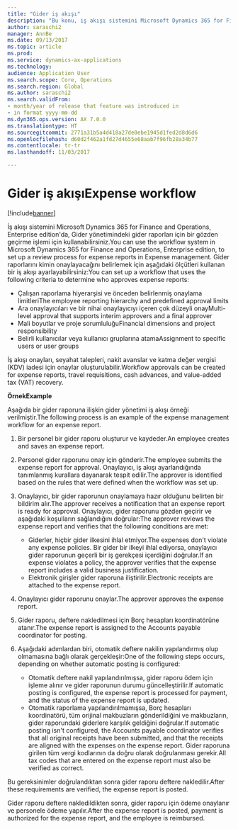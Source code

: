 ```yaml
---
title: "Gider iş akışı"
description: "Bu konu, iş akışı sistemini Microsoft Dynamics 365 for Finance and Operations, Enterprise edition'da, Gider yönetimindeki gider raporları için bir gözden geçirme işlemini nasıl kullanabileceğinizi açıklar."
author: saraschi2
manager: AnnBe
ms.date: 09/13/2017
ms.topic: article
ms.prod: 
ms.service: dynamics-ax-applications
ms.technology: 
audience: Application User
ms.search.scope: Core, Operations
ms.search.region: Global
ms.author: saraschi2
ms.search.validFrom:
- month/year of release that feature was introduced in
- in format yyyy-mm-dd
ms.dyn365.ops.version: AX 7.0.0
ms.translationtype: HT
ms.sourcegitcommit: 2771a31b5a4d418a27de0ebe1945d1fed2d8d6d6
ms.openlocfilehash: d60d2f462a1fd27d4655e68aab7f96fb28a34b77
ms.contentlocale: tr-tr
ms.lasthandoff: 11/03/2017

---
```


# <a name="expense-workflow"></a><span data-ttu-id="cf351-103">Gider iş akışı</span><span class="sxs-lookup"><span data-stu-id="cf351-103">Expense workflow</span></span>

[!include[banner](../includes/banner.md)]

<span data-ttu-id="cf351-104">İş akışı sistemini Microsoft Dynamics 365 for Finance and Operations, Enterprise edition'da, Gider yönetimindeki gider raporları için bir gözden geçirme işlemi için kullanabilirsiniz.</span><span class="sxs-lookup"><span data-stu-id="cf351-104">You can use the workflow system in Microsoft Dynamics 365 for Finance and Operations, Enterprise edition, to set up a review process for expense reports in Expense management.</span></span> <span data-ttu-id="cf351-105">Gider raporlarını kimin onaylayacağını belirlemek için aşağıdaki ölçütleri kullanan bir iş akışı ayarlayabilirsiniz:</span><span class="sxs-lookup"><span data-stu-id="cf351-105">You can set up a workflow that uses the following criteria to determine who approves expense reports:</span></span>

- <span data-ttu-id="cf351-106">Çalışan raporlama hiyerarşisi ve önceden belirlenmiş onaylama limitleri</span><span class="sxs-lookup"><span data-stu-id="cf351-106">The employee reporting hierarchy and predefined approval limits</span></span>
- <span data-ttu-id="cf351-107">Ara onaylayıcıları ve bir nihai onaylayıcıyı içeren çok düzeyli onay</span><span class="sxs-lookup"><span data-stu-id="cf351-107">Multi-level approval that supports interim approvers and a final approver</span></span>
- <span data-ttu-id="cf351-108">Mali boyutlar ve proje sorumluluğu</span><span class="sxs-lookup"><span data-stu-id="cf351-108">Financial dimensions and project responsibility</span></span>
- <span data-ttu-id="cf351-109">Belirli kullanıcılar veya kullanıcı gruplarına atama</span><span class="sxs-lookup"><span data-stu-id="cf351-109">Assignment to specific users or user groups</span></span>

<span data-ttu-id="cf351-110">İş akışı onayları, seyahat talepleri, nakit avanslar ve katma değer vergisi (KDV) iadesi için onaylar oluşturulabilir.</span><span class="sxs-lookup"><span data-stu-id="cf351-110">Workflow approvals can be created for expense reports, travel requisitions, cash advances, and value-added tax (VAT) recovery.</span></span>

<span data-ttu-id="cf351-111">**Örnek**</span><span class="sxs-lookup"><span data-stu-id="cf351-111">**Example**</span></span>

<span data-ttu-id="cf351-112">Aşağıda bir gider raporuna ilişkin gider yönetimi iş akışı örneği verilmiştir.</span><span class="sxs-lookup"><span data-stu-id="cf351-112">The following process is an example of the expense management workflow for an expense report.</span></span>

1. <span data-ttu-id="cf351-113">Bir personel bir gider raporu oluşturur ve kaydeder.</span><span class="sxs-lookup"><span data-stu-id="cf351-113">An employee creates and saves an expense report.</span></span>
2. <span data-ttu-id="cf351-114">Personel gider raporunu onay için gönderir.</span><span class="sxs-lookup"><span data-stu-id="cf351-114">The employee submits the expense report for approval.</span></span> <span data-ttu-id="cf351-115">Onaylayıcı, iş akışı ayarlandığında tanımlanmış kurallara dayanarak tespit edilir.</span><span class="sxs-lookup"><span data-stu-id="cf351-115">The approver is identified based on the rules that were defined when the workflow was set up.</span></span>
3. <span data-ttu-id="cf351-116">Onaylayıcı, bir gider raporunun onaylamaya hazır olduğunu belirten bir bildirim alır.</span><span class="sxs-lookup"><span data-stu-id="cf351-116">The approver receives a notification that an expense report is ready for approval.</span></span> <span data-ttu-id="cf351-117">Onaylayıcı, gider raporunu gözden geçirir ve aşağıdaki koşulların sağlandığını doğrular:</span><span class="sxs-lookup"><span data-stu-id="cf351-117">The approver reviews the expense report and verifies that the following conditions are met:</span></span>

    - <span data-ttu-id="cf351-118">Giderler, hiçbir gider ilkesini ihlal etmiyor.</span><span class="sxs-lookup"><span data-stu-id="cf351-118">The expenses don't violate any expense policies.</span></span> <span data-ttu-id="cf351-119">Bir gider bir ilkeyi ihlal ediyorsa, onaylayıcı gider raporunun geçerli bir iş gerekçesi içerdiğini doğrular.</span><span class="sxs-lookup"><span data-stu-id="cf351-119">If an expense violates a policy, the approver verifies that the expense report includes a valid business justification.</span></span>
    - <span data-ttu-id="cf351-120">Elektronik girişler gider raporuna iliştirilir.</span><span class="sxs-lookup"><span data-stu-id="cf351-120">Electronic receipts are attached to the expense report.</span></span>

4. <span data-ttu-id="cf351-121">Onaylayıcı gider raporunu onaylar.</span><span class="sxs-lookup"><span data-stu-id="cf351-121">The approver approves the expense report.</span></span>
5. <span data-ttu-id="cf351-122">Gider raporu, deftere nakledilmesi için Borç hesapları koordinatörüne atanır.</span><span class="sxs-lookup"><span data-stu-id="cf351-122">The expense report is assigned to the Accounts payable coordinator for posting.</span></span>
6. <span data-ttu-id="cf351-123">Aşağıdaki adımlardan biri, otomatik deftere nakilin yapılandırmış olup olmamasına bağlı olarak gerçekleşir:</span><span class="sxs-lookup"><span data-stu-id="cf351-123">One of the following steps occurs, depending on whether automatic posting is configured:</span></span>

    - <span data-ttu-id="cf351-124">Otomatik deftere nakil yapılandırılmışsa, gider raporu ödem için işleme alınır ve gider raporunun durumu güncelleştirilir.</span><span class="sxs-lookup"><span data-stu-id="cf351-124">If automatic posting is configured, the expense report is processed for payment, and the status of the expense report is updated.</span></span>
    - <span data-ttu-id="cf351-125">Otomatik raporlama yapılandırılmamışsa, Borç hesapları koordinatörü, tüm orijinal makbuzların gönderildiğini ve makbuzların, gider raporundaki giderlere karşılık geldiğini doğrular.</span><span class="sxs-lookup"><span data-stu-id="cf351-125">If automatic posting isn't configured, the Accounts payable coordinator verifies that all original receipts have been submitted, and that the receipts are aligned with the expenses on the expense report.</span></span> <span data-ttu-id="cf351-126">Gider raporuna girilen tüm vergi kodlarının da doğru olarak doğrulanması gerekir.</span><span class="sxs-lookup"><span data-stu-id="cf351-126">All tax codes that are entered on the expense report must also be verified as correct.</span></span>

<span data-ttu-id="cf351-127">Bu gereksinimler doğrulandıktan sonra gider raporu deftere nakledilir.</span><span class="sxs-lookup"><span data-stu-id="cf351-127">After these requirements are verified, the expense report is posted.</span></span>

<span data-ttu-id="cf351-128">Gider raporu deftere nakledildikten sonra, gider raporu için ödeme onaylanır ve personele ödeme yapılır.</span><span class="sxs-lookup"><span data-stu-id="cf351-128">After the expense report is posted, payment is authorized for the expense report, and the employee is reimbursed.</span></span>

